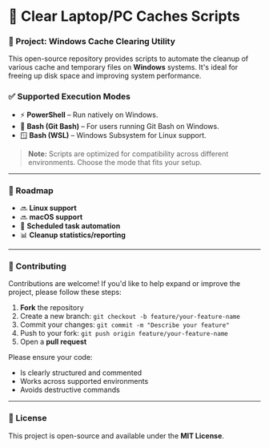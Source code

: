 # 🧹 Clear Laptop/PC Caches Scripts

### 📁 Project: Windows Cache Clearing Utility

This open-source repository provides scripts to automate the cleanup of various cache and temporary files on **Windows** systems. It's ideal for freeing up disk space and improving system performance.

### ✅ Supported Execution Modes

* ⚡ **PowerShell** – Run natively on Windows.
* 🐧 **Bash (Git Bash)** – For users running Git Bash on Windows.
* 🪟 **Bash (WSL)** – Windows Subsystem for Linux support.

> **Note:** Scripts are optimized for compatibility across different environments. Choose the mode that fits your setup.

---

### 🧪 Roadmap

* 🔜 **Linux support**
* 🔜 **macOS support**
* 🔧 **Scheduled task automation**
* 📊 **Cleanup statistics/reporting**

---

### 🤝 Contributing

Contributions are welcome! If you'd like to help expand or improve the project, please follow these steps:

1. **Fork** the repository
2. Create a new branch: `git checkout -b feature/your-feature-name`
3. Commit your changes: `git commit -m "Describe your feature"`
4. Push to your fork: `git push origin feature/your-feature-name`
5. Open a **pull request**

Please ensure your code:

* Is clearly structured and commented
* Works across supported environments
* Avoids destructive commands

---

### 📄 License

This project is open-source and available under the **MIT License**.
